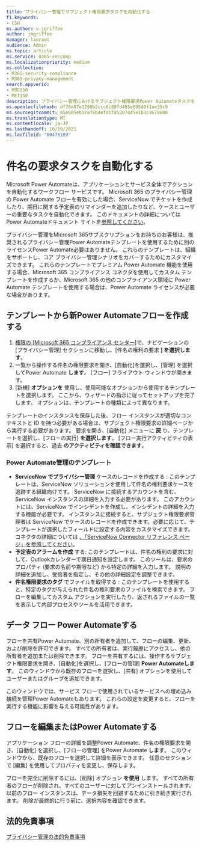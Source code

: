 ```yaml
---
title: プライバシー管理でサブジェクト権限要求タスクを自動化する
f1.keywords:
- CSH
ms.author: v-jgriffee
author: jmgriffee
manager: laurawi
audience: Admin
ms.topic: article
ms.service: O365-seccomp
ms.localizationpriority: medium
ms.collection:
- M365-security-compliance
- M365-privacy-management
search.appverid:
- MOE150
- MET150
description: プライバシー管理におけるサブジェクト権限要求Power Automateタスクを自動化するのに役立つ Microsoft Power Automateを使用する方法について説明します。
ms.openlocfilehash: df76e87e3298b2ccc6c897d485e695d0f1ae35c9
ms.sourcegitcommit: 85e085eb17af8b4efd1f45207445e1b3c3679600
ms.translationtype: MT
ms.contentlocale: ja-JP
ms.lasthandoff: 10/19/2021
ms.locfileid: "60478189"
---
```

# <a name="automate-subject-rights-requests-tasks"></a>件名の要求タスクを自動化する

Microsoft Power Automateは、アプリケーションとサービス全体でアクションを自動化するワークフロー サービスです。 Microsoft 365 のプライバシー管理の Power Automate フローを有効にした場合、ServiceNow でチケットを作成したり、期日に関する予定表のリマインダーを追加したりなど、ケースとユーザーの重要なタスクを自動化できます。 このドキュメントの詳細についてはPower Automateドキュメント サイトを[参照してください](/power-automate/getting-started)。

プライバシー管理をMicrosoft 365サブスクリプションをお持ちのお客様は、推奨されるプライバシー管理Power Automateテンプレートを使用するために別のライセンスPower Automate必要はありません。 これらのテンプレートは、組織をサポートし、コア プライバシー管理シナリオをカバーするためにカスタマイズできます。 これらのテンプレートでプレミアム Power Automate 機能を使用する場合、Microsoft 365 コンプライアンス コネクタを使用してカスタム テンプレートを作成するか、Microsoft 365 の他のコンプライアンス領域に Power Automate テンプレートを使用する場合は、Power Automate ライセンスが必要な場合があります。

## <a name="create-a-new-power-automate-flow-from-a-template"></a>テンプレートから新Power Automateフローを作成する

1. [権限の [Microsoft 365 コンプライアンス センター]](https://compliance.microsoft.com/)で、ナビゲーションの [プライバシー管理] セクションに移動し、[件名の権利の要求 **] を選択します**。
1. 一覧から操作する件名の権限要求を開き、[自動化]を選択し、[管理] を選択してPower Automate **します**。 [フロー] フライアウト ウィンドウが開きます。
1. [新規] **オプションを** 使用し、使用可能なオプションから使用するテンプレートを選択します。 ここから、ウィザードの指示に従ってセットアップを完了します。 オプションは、テンプレートの種類によって異なります。

テンプレートのインスタンスを保存した後、フロー インスタンスが適切なコンテキストと ID を持つ必要がある場合は、サブジェクト権限要求の詳細ページから実行する必要があります。 要求を開き、[自動化] メニューに **戻** り、テンプレートを選択し、[フローの実行] **を選択します**。 [フロー実行アクティビティの表示] を選択すると、過去 **のアクティビティを確認できます**。

### <a name="power-automate-templates-in-privacy-management"></a>Power Automate管理のテンプレート

- **ServiceNow でプライバシー管理** ケースのレコードを作成する : このテンプレートは、ServiceNow ソリューションを使用して件名の権利要求ケースを追跡する組織向けです。 ServiceNow に接続するアカウントを含む、ServiceNow インスタンスの詳細を入力する必要があります。 このアカウントには、ServiceNow でインシデントを作成し、インシデントの詳細を入力する機能が必要です。 インスタンスに接続すると、サブジェクト権限要求管理者は ServiceNow でケースのレコードを作成できます。必要に応じて、テンプレートが選択したフィールドに設定する内容をカスタマイズできます。 コネクタの詳細については [、「ServiceNow Connector リファレンス ページ」を参照してください](/connectors/service-now/)。
- **予定表のアラームを作成** する: このテンプレートは、件名の権利の要求に対して、Outlookカレンダーで期日通知を設定します。 このツールは、要求のプロパティ (要求の名前や期限など) から特定の詳細を入力します。 説明の詳細を追加し、受信者を指定し、その他の詳細設定を調整できます。
- **件名権限要求のタグ** でファイルを取得する : このテンプレートを使用すると、特定のタグが与えられた件名の権利要求のファイルを検索できます。 フローを編集してカスタム アクションを実行したり、返されるファイルの一覧を表示して内部プロセスやツールを活用できます。

## <a name="share-a-power-automate-flow"></a>データ フロー Power Automateする

フローを共有Power Automate、別の所有者を追加して、フローの編集、更新、および削除を許可できます。 すべての所有者は、実行履歴にアクセスし、他の所有者を追加または削除できます。 フローを共有するには、操作するサブジェクト権限要求を開き、[自動化]を選択し、[フローの管理] **Power Automateします**。 このウィンドウから既存のフローを選択し、[共有] オプションを使用してユーザーまたはグループを追加できます。

このウィンドウでは、サービス フローで使用されているサービスへの埋め込み接続を管理Power Automateもあります。 これらの設定を変更すると、フローを実行する機能に影響を与える可能性があります。

## <a name="edit-or-delete-power-automate-flow"></a>フローを編集またはPower Automateする

アプリケーション フローの詳細を調整Power Automate、件名の権限要求を開き、[自動化] を選択し、[フローの管理] をPower Automate **します**。 このウィンドウから、既存のフローを選択して詳細を表示できます。 任意のセクションで [編集] を使用してプロパティを変更し、保存します。

フローを完全に削除するには、[削除] オプション **を使用** します。 すべての所有者のフローが削除され、すべてのユーザーに対してアンインストールされます。 以前のフロー インスタンスは、データ損失を回避するために引き続き実行されます。 削除が最終的に行う前に、選択内容を確認できます。

## <a name="legal-disclaimer"></a>法的免責事項

[プライバシー管理の法的免責事項](privacy-management-disclaimer.md)
